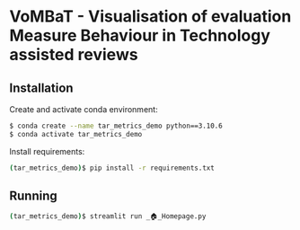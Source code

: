 # VoMBaT - Visualisation of evaluation Measure Behaviour in Technology assisted reviews

## Installation

Create and activate conda environment:

```bash
$ conda create --name tar_metrics_demo python==3.10.6
$ conda activate tar_metrics_demo
```

Install requirements:

```bash
(tar_metrics_demo)$ pip install -r requirements.txt
```

## Running

```bash
(tar_metrics_demo)$ streamlit run _🏠_Homepage.py
```
